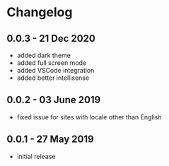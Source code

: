 # Changelog  

## 0.0.3 - 21 Dec 2020
- added dark theme
- added full screen mode
- added VSCode integration
- added better intellisense

## 0.0.2 - 03 June 2019
- fixed issue for sites with locale other than English

## 0.0.1 - 27 May 2019
- initial release